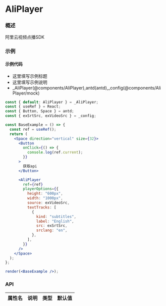 
# AliPlayer


### 概述

阿里云视频点播SDK


### 示例

#### 示例代码

- 这里填写示例标题
- 这里填写示例说明
- _AliPlayer(@components/AliPlayer),antd(antd),_config(@components/AliPlayer/mock)

```jsx
const { default: AliPlayer } = _AliPlayer;
const { useRef } = React;
const { Button, Space } = antd;
const { exSrtSrc, exVideoSrc } = _config;

const BaseExample = () => {
  const ref = useRef();
  return (
    <Space direction="vertical" size={32}>
      <Button
        onClick={() => {
          console.log(ref.current);
        }}
      >
        获取api
      </Button>

      <AliPlayer
        ref={ref}
        playerOptions={{
          height: "600px",
          width: "1000px",
          source: exVideoSrc,
          textTracks: [
            {
              kind: "subtitles",
              label: "English",
              src: exSrtSrc,
              srclang: "en",
            },
          ],
        }}
      />
    </Space>
  );
};

render(<BaseExample />);

```


### API

|属性名|说明|类型|默认值|
|  ---  | ---  | --- | --- |

